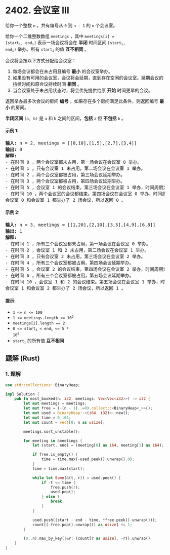 # 2402. 会议室 III
给你一个整数 `n` ，共有编号从 `0` 到 `n - 1` 的 `n` 个会议室。

给你一个二维整数数组 `meetings` ，其中 <code>meetings[i] = [start<sub>i</sub>, end<sub>i</sub>]</code> 表示一场会议将会在 **半闭** 时间区间 <code>[start<sub>i</sub>, end<sub>i</sub>)</code> 举办。所有 <code>start<sub>i</sub></code> 的值 **互不相同** 。

会议将会按以下方式分配给会议室：

1. 每场会议都会在未占用且编号 **最小** 的会议室举办。
2. 如果没有可用的会议室，会议将会延期，直到存在空闲的会议室。延期会议的持续时间和原会议持续时间 **相同** 。
3. 当会议室处于未占用状态时，将会优先提供给原 **开始** 时间更早的会议。

返回举办最多次会议的房间 **编号** 。如果存在多个房间满足此条件，则返回编号 **最小** 的房间。

**半闭区间** `[a, b)` 是 `a` 和 `b` 之间的区间，**包括** `a` 但 **不包括** `b` 。

#### 示例 1:
<pre>
<strong>输入:</strong> n = 2, meetings = [[0,10],[1,5],[2,7],[3,4]]
<strong>输出:</strong> 0
<strong>解释:</strong>
- 在时间 0 ，两个会议室都未占用，第一场会议在会议室 0 举办。
- 在时间 1 ，只有会议室 1 未占用，第二场会议在会议室 1 举办。
- 在时间 2 ，两个会议室都被占用，第三场会议延期举办。
- 在时间 3 ，两个会议室都被占用，第四场会议延期举办。
- 在时间 5 ，会议室 1 的会议结束。第三场会议在会议室 1 举办，时间周期为 [5,10) 。
- 在时间 10 ，两个会议室的会议都结束。第四场会议在会议室 0 举办，时间周期为 [10,11) 。
会议室 0 和会议室 1 都举办了 2 场会议，所以返回 0 。
</pre>

#### 示例 2:
<pre>
<strong>输入:</strong> n = 3, meetings = [[1,20],[2,10],[3,5],[4,9],[6,8]]
<strong>输出:</strong> 1
<strong>解释:</strong>
- 在时间 1 ，所有三个会议室都未占用，第一场会议在会议室 0 举办。
- 在时间 2 ，会议室 1 和 2 未占用，第二场会议在会议室 1 举办。
- 在时间 3 ，只有会议室 2 未占用，第三场会议在会议室 2 举办。
- 在时间 4 ，所有三个会议室都被占用，第四场会议延期举办。
- 在时间 5 ，会议室 2 的会议结束。第四场会议在会议室 2 举办，时间周期为 [5,10) 。
- 在时间 6 ，所有三个会议室都被占用，第五场会议延期举办。
- 在时间 10 ，会议室 1 和 2 的会议结束。第五场会议在会议室 1 举办，时间周期为 [10,12) 。
会议室 1 和会议室 2 都举办了 2 场会议，所以返回 1 。
</pre>

#### 提示:
* `1 <= n <= 100`
* <code>1 <= meetings.length <= 10<sup>5</sup></code>
* `meetings[i].length == 2`
* <code>0 <= start<sub>i</sub> < end<sub>i</sub> <= 5 * 10<sup>5</sup></code>
* <code>start<sub>i</sub></code> 的所有值 **互不相同**

## 题解 (Rust)

### 1. 题解
```Rust
use std::collections::BinaryHeap;

impl Solution {
    pub fn most_booked(n: i32, meetings: Vec<Vec<i32>>) -> i32 {
        let mut meetings = meetings;
        let mut free = (-(n - 1)..=0).collect::<BinaryHeap<_>>();
        let mut used = BinaryHeap::<(i64, i32)>::new();
        let mut time = 0_i64;
        let mut count = vec![0; n as usize];

        meetings.sort_unstable();

        for meeting in &meetings {
            let (start, end) = (meeting[0] as i64, meeting[1] as i64);

            if free.is_empty() {
                time = time.max(-used.peek().unwrap().0);
            }
            time = time.max(start);

            while let Some(&(t, r)) = used.peek() {
                if -t <= time {
                    free.push(r);
                    used.pop();
                } else {
                    break;
                }
            }

            used.push((start - end - time, *free.peek().unwrap()));
            count[(-free.pop().unwrap()) as usize] += 1;
        }

        (0..n).max_by_key(|&r| (count[r as usize], -r)).unwrap()
    }
}
```
